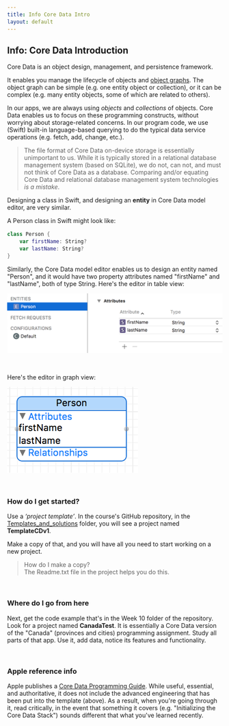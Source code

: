 ```yaml
---
title: Info Core Data Intro
layout: default
---
```


## Info: Core Data Introduction

Core Data is an object design, management, and persistence framework.

It enables you manage the lifecycle of objects and [object graphs](https://developer.apple.com/library/ios/Documentation/General/Conceptual/DevPedia-CocoaCore/ObjectGraph.html). The object graph can be simple (e.g. one entity object or collection), or it can be complex (e.g. many entity objects, some of which are related to others). 

In our apps, we are always using *objects* and *collections* of objects. Core Data enables us to focus on these programming constructs, without worrying about storage-related concerns. In our program code, we use (Swift) built-in language-based querying to do the typical data service operations (e.g. fetch, add, change, etc.). 

> The file format of Core Data on-device storage is essentially unimportant to us. While it is typically stored in a relational database management system (based on SQLite), we do not, can not, and must not think of Core Data as a database. Comparing and/or equating Core Data and relational database management system technologies *is a mistake*.

Designing a class in Swift, and designing an **entity** in Core Data model editor, are very similar.

A Person class in Swift might look like:
```swift
class Person {
    var firstName: String?
    var lastName: String?
}
```

Similarly, the Core Data model editor enables us to design an entity named "Person", and it would have two property attributes named "firstName" and "lastName", both of type String. Here's the editor in table view:

![Editor table view](images/cd-intro-model-editor-table.png)

<br>

Here's the editor in graph view:

![Editor graph view](images/cd-intro-model-editor-graph.png)

<br>

### How do I get started?

Use a *‘*project template*’*. In the course's GitHub repository, in the [Templates_and_solutions](https://github.com/dps923/fall2018/tree/master/Templates_and_solutions) folder, 
you will see a project named **TemplateCDv1**.

Make a copy of that, and you will have all you need to start working on a new project.

> How do I make a copy?  
> The Readme.txt file in the project helps you do this.

<br>

### Where do I go from here

Next, get the code example that's in the Week 10 folder of the repository. Look for a project named **CanadaTest**. It is essentially a Core Data version of the "Canada" (provinces and cities) programming assignment. Study all parts of that app. Use it, add data, notice its features and functionality. 

<br>

### Apple reference info

Apple publishes a [Core Data Programming Guide](https://developer.apple.com/library/archive/documentation/Cocoa/Conceptual/CoreData/index.html). While useful, essential, and authoritative, it does not include the advanced engineering that has been put into the template (above). As a result, when you're going through it, read critically, in the event that something it covers (e.g. "Initializing the Core Data Stack") sounds different that what you've learned recently. 

<br>
